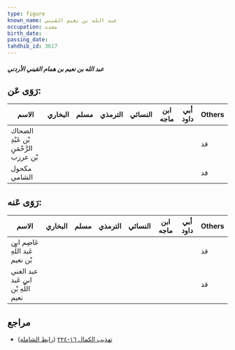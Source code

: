 ```yaml
---
type: figure
known_name: عبد الله بن نعيم القيني
occupation: محدث
birth_date:
passing_date:
tahdhib_id: 3617
---
```

##### عبد الله بن نعيم بن همام القيني الأردني

## رَوَى عَن:
| الاسم                                  | البخاري | مسلم | الترمذي | النسائي | ابن ماجه | أبي داود | Others |
| -------------------------------------- | ------- | ---- | ------- | ------- | -------- | -------- | ------ |
| الضحاك بْن عَبْدِ الرَّحْمَنِ بْن عرزب |         |      |         |         |          |          | قد     |
| مكحول الشامي                           |         |      |         |         |          |          | قد     |
## رَوَى عَنه:
| الاسم                               | البخاري | مسلم | الترمذي | النسائي | ابن ماجه | أبي داود | Others |
| ----------------------------------- | ------- | ---- | ------- | ------- | -------- | -------- | ------ |
| عَاصِم ابن عَبد اللَّهِ بْن نعيم    |         |      |         |         |          |          | قد     |
| عبد الغني ابن عَبد اللَّهِ بْن نعيم |         |      |         |         |          |          | قد     |
## مراجع
- [تهذيب الكمال ١٦-٢٢٤](obsidian://open?vault=Tahdhib-al-Kamal&file=Figures/٣٦١٧-عبد%20الله%20بن%20نعيم%20بن%20همام%20القيني%20الأردني) ([رابط الشاملة](https://shamela.ws/book/3722/8217))